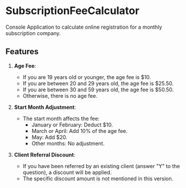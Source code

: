 # SubscriptionFeeCalculator
Console Application to calculate online registration for a monthly subscription company. 

## Features

1. **Age Fee**:
   - If you are 19 years old or younger, the age fee is $10.
   - If you are between 20 and 29 years old, the age fee is $25.50.
   - If you are between 30 and 59 years old, the age fee is $50.50.
   - Otherwise, there is no age fee.

2. **Start Month Adjustment**:
   - The start month affects the fee:
     - January or February: Deduct $10.
     - March or April: Add 10% of the age fee.
     - May: Add $20.
     - Other months: No adjustment.

3. **Client Referral Discount**:
   - If you have been referred by an existing client (answer "Y" to the question), a discount will be applied.
   - The specific discount amount is not mentioned in this version.
